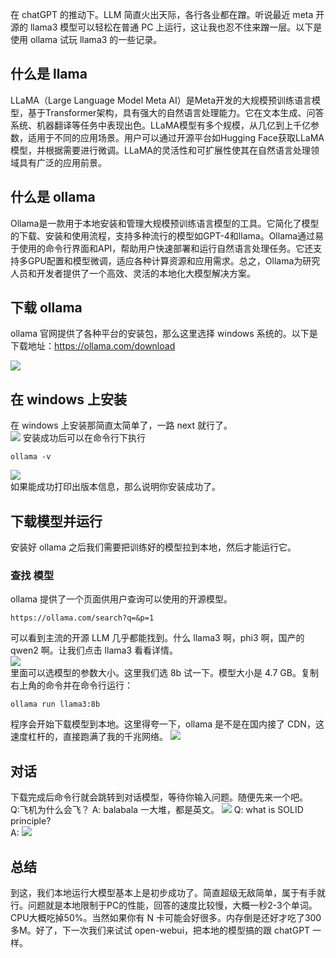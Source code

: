 在 chatGPT 的推动下。LLM 简直火出天际，各行各业都在蹭。听说最近 meta 开源的 llama3 模型可以轻松在普通 PC 上运行，这让我也忍不住来蹭一层。以下是使用 ollama 试玩 llama3 的一些记录。
## 什么是 llama
LLaMA（Large Language Model Meta AI）是Meta开发的大规模预训练语言模型，基于Transformer架构，具有强大的自然语言处理能力。它在文本生成、问答系统、机器翻译等任务中表现出色。LLaMA模型有多个规模，从几亿到上千亿参数，适用于不同的应用场景。用户可以通过开源平台如Hugging Face获取LLaMA模型，并根据需要进行微调。LLaMA的灵活性和可扩展性使其在自然语言处理领域具有广泛的应用前景。
## 什么是 ollama

Ollama是一款用于本地安装和管理大规模预训练语言模型的工具。它简化了模型的下载、安装和使用流程，支持多种流行的模型如GPT-4和llama。Ollama通过易于使用的命令行界面和API，帮助用户快速部署和运行自然语言处理任务。它还支持多GPU配置和模型微调，适应各种计算资源和应用需求。总之，Ollama为研究人员和开发者提供了一个高效、灵活的本地化大模型解决方案。
## 下载 ollama
ollama 官网提供了各种平台的安装包，那么这里选择 windows 系统的。以下是下载地址：https://ollama.com/download    

![](https://static.xbaby.xyz/%E5%BE%AE%E4%BF%A1%E6%88%AA%E5%9B%BE_20240620001711.png)
## 在 windows 上安装
在 windows 上安装那简直太简单了，一路 next 就行了。   
![](https://static.xbaby.xyz/%E5%BE%AE%E4%BF%A1%E6%88%AA%E5%9B%BE_20240622122548.png)
安装成功后可以在命令行下执行
```
ollama -v
```
![](https://static.xbaby.xyz/%E5%BE%AE%E4%BF%A1%E6%88%AA%E5%9B%BE_20240622122801.png)  
如果能成功打印出版本信息，那么说明你安装成功了。 
## 下载模型并运行
安装好 ollama 之后我们需要把训练好的模型拉到本地，然后才能运行它。
### 查找 模型
ollama 提供了一个页面供用户查询可以使用的开源模型。
```
https://ollama.com/search?q=&p=1
```
可以看到主流的开源 LLM 几乎都能找到。什么 llama3 啊，phi3 啊，国产的 qwen2 啊。让我们点击 llama3 看看详情。   
![](https://static.xbaby.xyz/%E5%BE%AE%E4%BF%A1%E6%88%AA%E5%9B%BE_20240622123046.png)    
里面可以选模型的参数大小。这里我们选 8b 试一下。模型大小是 4.7 GB。复制右上角的命令并在命令行运行：
```
ollama run llama3:8b
```
程序会开始下载模型到本地。这里得夸一下，ollama 是不是在国内接了 CDN，这速度杠杆的，直接跑满了我的千兆网络。
![](https://static.xbaby.xyz/%E5%BE%AE%E4%BF%A1%E5%9B%BE%E7%89%87_20240622123533.png)   
## 对话
下载完成后命令行就会跳转到对话模型，等待你输入问题。随便先来一个吧。   
Q:飞机为什么会飞？
A: balabala 一大堆，都是英文。
![](https://static.xbaby.xyz/%E5%BE%AE%E4%BF%A1%E5%9B%BE%E7%89%87_20240620002415.png)
Q: what is SOLID principle?    
A:
 ![](https://static.xbaby.xyz/%E5%BE%AE%E4%BF%A1%E6%88%AA%E5%9B%BE_20240622124334.png) 
## 总结
到这，我们本地运行大模型基本上是初步成功了。简直超级无敌简单，属于有手就行。问题就是本地限制于PC的性能，回答的速度比较慢，大概一秒2-3个单词。CPU大概吃掉50%。当然如果你有 N 卡可能会好很多。内存倒是还好才吃了300多M。好了，下一次我们来试试 open-webui，把本地的模型搞的跟 chatGPT 一样。